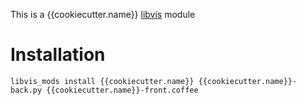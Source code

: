 This is a {{cookiecutter.name}} [libvis](http://webvis.dev) module

# Installation

`libvis_mods install {{cookiecutter.name}} {{cookiecutter.name}}-back.py {{cookiecutter.name}}-front.coffee`
